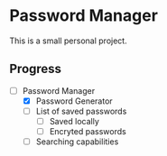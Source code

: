 # Password Manager
This is a small personal project.

## Progress
- [ ] Password Manager
    - [x] Password Generator
    - [ ] List of saved passwords
        - [ ] Saved locally
        - [ ] Encryted passwords
    - [ ] Searching capabilities